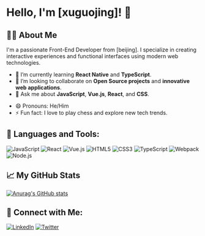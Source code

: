 # Hello, I'm [xuguojing]! 👋

## 👨‍💻 About Me
I'm a passionate Front-End Developer from [beijing]. I specialize in creating interactive experiences and functional interfaces using modern web technologies.

- 🌱 I’m currently learning **React Native** and **TypeScript**.
- 👯 I’m looking to collaborate on **Open Source projects** and **innovative web applications**.
- 💬 Ask me about **JavaScript**, **Vue.js**, **React**, and **CSS**.
<!-- - 📫 How to reach me: `[your-email@example.com](mailto:your-email@example.com)` -->
- 😄 Pronouns: He/Him
- ⚡ Fun fact: I love to play chess and explore new tech trends.

## 🚀 Languages and Tools:
![JavaScript](https://img.shields.io/badge/-JavaScript-black?style=flat-square&logo=javascript)
![React](https://img.shields.io/badge/-React-black?style=flat-square&logo=react)
![Vue.js](https://img.shields.io/badge/-Vue.js-black?style=flat-square&logo=vue.js)
![HTML5](https://img.shields.io/badge/-HTML5-black?style=flat-square&logo=html5)
![CSS3](https://img.shields.io/badge/-CSS3-black?style=flat-square&logo=css3)
![TypeScript](https://img.shields.io/badge/-TypeScript-black?style=flat-square&logo=typescript)
![Webpack](https://img.shields.io/badge/-Webpack-black?style=flat-square&logo=webpack)
![Node.js](https://img.shields.io/badge/-Node.js-black?style=flat-square&logo=node.js)

## 📈 My GitHub Stats
[![Anurag's GitHub stats](https://github-readme-stats.vercel.app/api?username=xuguojing-xgj)](https://github.com/anuraghazra/github-readme-stats)

## 🔗 Connect with Me:
[![LinkedIn](https://img.shields.io/badge/-LinkedIn-blue?style=flat-square&logo=linkedin&link=https://www.linkedin.com/in/your-linkedin/)](https://www.linkedin.com/in/your-linkedin/)
[![Twitter](https://img.shields.io/badge/-Twitter-blue?style=flat-square&logo=twitter&link=https://twitter.com/your-twitter/)](https://twitter.com/your-twitter/)


<!--
**xuguojing-xgj/xuguojing-xgj** is a ✨ _special_ ✨ repository because its `README.md` (this file) appears on your GitHub profile.

Here are some ideas to get you started:

- 🔭 I’m currently working on ...
- 🌱 I’m currently learning ...
- 👯 I’m looking to collaborate on ...
- 🤔 I’m looking for help with ...
- 💬 Ask me about ...
- 📫 How to reach me: ...
- 😄 Pronouns: ...
- ⚡ Fun fact: ...
-->
